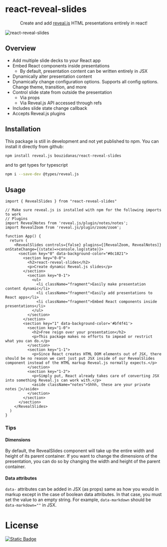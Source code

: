 # react-reveal-slides

<p align="center">
  Create and add <a href="https://revealjs.com/">reveal.js</a> HTML presentations entirely in react!
</p>

![react-reveal-slides](https://github.com/bouzidanas/react-reveal-slides/blob/master/public/react-reveal-slides-demo.gif)

## Overview
- Add multiple slide decks to your React app
- Embed React components inside presentations
  - By default, presentation content can be written entirely in JSX
- Dynamically alter presentation content
- Dynamically change configuration options. Supports all config options. Change theme, transition, and more
- Control slide state from outside the presentation
  - Via props
  - Via Reveal.js API accessed through refs
- Includes slide state change callback
- Accepts Reveal.js plugins

## Installation

This package is still in development and not yet published to npm. You can install it directly from github:

```bash
npm install reveal.js bouzidanas/react-reveal-slides 
```
and to get types for typescript
```bash
npm i --save-dev @types/reveal.js
```

## Usage
  
```tsx
import { RevealSlides } from "react-reveal-slides"

// Make sure reveal.js is installed with npm for the following imports to work
// Plugins
import RevealNotes from 'reveal.js/plugin/notes/notes';
import RevealZoom from 'reveal.js/plugin/zoom/zoom';

function App() {
  return (
    <RevealSlides controls={false} plugins={[RevealZoom, RevealNotes]} onStateChange={(state)=>console.log(state)}>
      <section key="0" data-background-color="#0c1821">
        <section key="0-0">
          <h2>react-reveal-slides</h2>
          <p>Create dynamic Reveal.js slides</p>
        </section>
          <section key="0-1">
            <ul>
              <li className="fragment">Easily make presentation content dynamic</li>
              <li className="fragment">Easily add presentations to React apps</li>
              <li className="fragment">Embed React components inside presentations</li>
            </ul>
          </section>
        </section>
        <section key="1" data-background-color='#bf4f41'>
          <section key="1-0">
            <h2>Free reign over your presentation</h2>
            <p>This package makes no efforts to impead or restrict what you can do.</p>
          </section>
          <section key="1-1">
            <p>Since React creates HTML DOM elements out of JSX, there should be no reason we cant just put JSX inside of our RevealSlides component instead of the HTML markup Reveal.js normally expects.</p>
          </section>
          <section key="1-2">  
            <p>Simply put, React already takes care of converting JSX into something Reveal.js can work with.</p>
            <aside className="notes">Shhh, these are your private notes 📝</aside>
          </section>
        </section>
      </section>
    </RevealSlides>
  )
}
```

### Tips

#### Dimensions
By default, the RevealSlides component will take up the entire width and height of its parent container. If you want to change the dimensions of the presentation, you can do so by changing the width and height of the parent container. 

#### Data attributes
`data-` attributes can be added in JSX (as props) same as how you would in markup except in the case of boolean data attributes. In that case, you must set the value to an empty string. For example, `data-markdown` should be `data-markdown=""` in JSX.

# License
[![Static Badge](https://img.shields.io/badge/License-MIT-415a77?style=for-the-badge)](https://github.com/bouzidanas/react-reveal-slides/blob/master/LICENSE)
